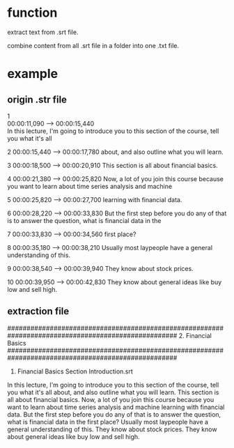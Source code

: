 # function

extract text from .srt file.

combine content from all .srt file in a folder into one .txt file.


# example

## origin .str file
1  
00:00:11,090 --> 00:00:15,440  
In this lecture, I'm going to introduce you to this section of the course, tell you what it's all 
 
2 
00:00:15,440 --> 00:00:17,780 
about, and also outline what you will learn. 
 
3 
00:00:18,500 --> 00:00:20,910 
This section is all about financial basics. 
 
4 
00:00:21,380 --> 00:00:25,820 
Now, a lot of you join this course because you want to learn about time series analysis and machine 
 
5 
00:00:25,820 --> 00:00:27,700 
learning with financial data. 
 
6 
00:00:28,220 --> 00:00:33,830 
But the first step before you do any of that is to answer the question, what is financial data in the 
 
7 
00:00:33,830 --> 00:00:34,560 
first place? 
 
8 
00:00:35,180 --> 00:00:38,210 
Usually most laypeople have a general understanding of this. 
 
9 
00:00:38,540 --> 00:00:39,940 
They know about stock prices. 
 
10 
00:00:39,950 --> 00:00:42,830 
They know about general ideas like buy low and sell high. 

## extraction file

#################################################################################################### 
2. Financial Basics 
#################################################################################################### 
 
 
1. Financial Basics Section Introduction.srt 
 
 
In this lecture, I'm going to introduce you to this section of the course, tell you what it's all about, and also outline what you will learn. 
This section is all about financial basics. 
Now, a lot of you join this course because you want to learn about time series analysis and machine learning with financial data. 
But the first step before you do any of that is to answer the question, what is financial data in the first place? 
Usually most laypeople have a general understanding of this. 
They know about stock prices. 
They know about general ideas like buy low and sell high. 
